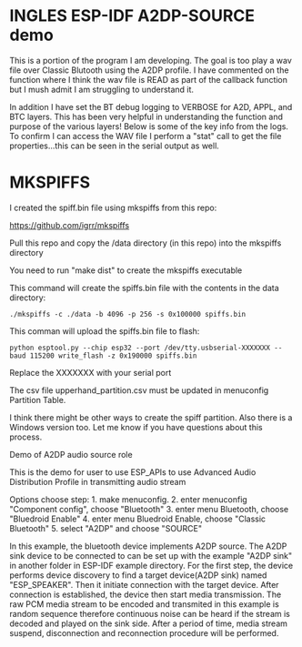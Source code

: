INGLES ESP-IDF A2DP-SOURCE demo
========================

This is a portion of the program I am developing.  The goal is too play a wav file over Classic Blutooth using the A2DP profile.  I have commented on the function where I think the wav file is READ as part of the callback function but I mush admit I am struggling to understand it.

In addition I have set the BT debug logging to VERBOSE for A2D, APPL, and BTC layers.  This has been very helpful in understanding the function and purpose of the various layers!  Below is some of the key info from the logs.  To confirm I can access the WAV file I perform a "stat" call to get the file properties...this can be seen in the serial output as well.

MKSPIFFS
==========
I created the spiff.bin file using mkspiffs from this repo:

https://github.com/igrr/mkspiffs

Pull this repo and copy the /data directory (in this repo) into the mkspiffs directory

You need to run "make dist" to create the mkspiffs executable

This command will create the spiffs.bin file with the contents in the data directory:

    ./mkspiffs -c ./data -b 4096 -p 256 -s 0x100000 spiffs.bin

This comman will upload the spiffs.bin file to flash:

    python esptool.py --chip esp32 --port /dev/tty.usbserial-XXXXXXX --baud 115200 write_flash -z 0x190000 spiffs.bin

Replace the XXXXXXX with your serial port

The csv file upperhand_partition.csv must be updated in menuconfig Partition Table.

I think there might be other ways to create the spiff partition.  Also there is a Windows version too.  Let me know if you have questions about this process.

Demo of A2DP audio source role

This is the demo for user to use ESP_APIs to use Advanced Audio Distribution Profile in transmitting audio stream

Options choose step:
    1. make menuconfig.
    2. enter menuconfig "Component config", choose "Bluetooth"
    3. enter menu Bluetooth, choose "Bluedroid Enable"
    4. enter menu Bluedroid Enable, choose "Classic Bluetooth"
    5. select "A2DP" and choose "SOURCE"
    
In this example, the bluetooth device implements A2DP source. The A2DP sink device to be connected to can be set up with the example "A2DP sink" in another folder in ESP-IDF example directory.
For the first step, the device performs device discovery to find a target device(A2DP sink) named "ESP_SPEAKER". Then it initiate connection with the target device.
After connection is established, the device then start media transmission. The raw PCM media stream to be encoded and transmited in this example is random sequence therefore continuous noise can be heard if the stream is decoded and played on the sink side.
After a period of time, media stream suspend, disconnection and reconnection procedure will be performed.
